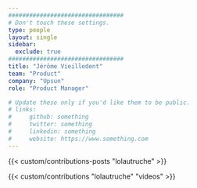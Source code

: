 ```yaml
---
#################################
# Don't touch these settings.
type: people
layout: single
sidebar:
  exclude: true
#################################
title: "Jérôme Vieilledent"
team: "Product"
company: "Upsun"
role: "Product Manager"

# Update these only if you'd like them to be public.
# links:
#     github: something
#     twitter: something
#     linkedin: something
#     website: https://www.something.com
---
```


<!-- Lorem ipsum dolor sit amet, consectetur adipiscing elit. Phasellus vitae nunc non tellus euismod pretium. Nam justo dui, venenatis in fermentum sit amet, vulputate ut enim. Aenean finibus felis id egestas aliquet. Proin urna ex, cursus dignissim aliquam quis, consectetur vel lorem. Sed non eleifend eros. Aliquam id molestie urna. Sed pretium finibus lorem, vitae egestas velit semper sit amet. Vestibulum imperdiet nunc ac nulla gravida, posuere pulvinar urna faucibus.  -->

<!-- excludeSearch -->
{{< custom/contributions-posts "lolautruche" >}}

{{< custom/contributions "lolautruche" "videos" >}}
<!-- /excludeSearch -->
